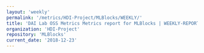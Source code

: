 ```yaml
---
layout: 'weekly'
permalink: '/metrics/HDI-Project/MLBlocks/WEEKLY/'
title: 'DAI Lab OSS Metrics Metrics report for MLBlocks | WEEKLY-REPORT-2018-12-23'
organization: 'HDI-Project'
repository: 'MLBlocks'
current_date: '2018-12-23'
---
```

